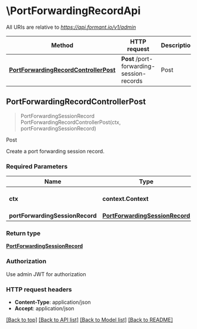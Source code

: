 # \PortForwardingRecordApi

All URIs are relative to *https://api.formant.io/v1/admin*

Method | HTTP request | Description
------------- | ------------- | -------------
[**PortForwardingRecordControllerPost**](PortForwardingRecordApi.md#PortForwardingRecordControllerPost) | **Post** /port-forwarding-session-records | Post



## PortForwardingRecordControllerPost

> PortForwardingSessionRecord PortForwardingRecordControllerPost(ctx, portForwardingSessionRecord)

Post

Create a port forwarding session record.

### Required Parameters


Name | Type | Description  | Notes
------------- | ------------- | ------------- | -------------
**ctx** | **context.Context** | context for authentication, logging, cancellation, deadlines, tracing, etc.
**portForwardingSessionRecord** | [**PortForwardingSessionRecord**](PortForwardingSessionRecord.md)| PortForwardingSessionRecord | 

### Return type

[**PortForwardingSessionRecord**](PortForwardingSessionRecord.md)

### Authorization

Use admin JWT for authorization

### HTTP request headers

- **Content-Type**: application/json
- **Accept**: application/json

[[Back to top]](#) [[Back to API list]](../README.md#documentation-for-api-endpoints)
[[Back to Model list]](../README.md#documentation-for-models)
[[Back to README]](../README.md)

